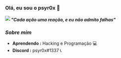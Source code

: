 ### Olá, eu sou o psyr0x 👋

<img align="left" src="https://orhun.dev/img/crow.png">

<h5>"Cada ação uma reação, e eu não admito falhas"</h5>

### <i>Sobre mim</i>

-  **Aprendendo :** Hacking e Programação 💻	
-  **Discord :** psyr0x#1337 📞
